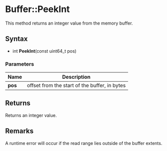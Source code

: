 # Buffer::PeekInt #
This method returns an integer value from the memory buffer.

## Syntax ##
- int **PeekInt**(const uint64_t pos)

### Parameters ###
| Name | Description |
| ----- | ----- |
| **pos** | offset from the start of the buffer, in bytes |

## Returns ##
Returns an integer value.

## Remarks ##
A runtime error will occur if the read range lies outside of the buffer extents.

